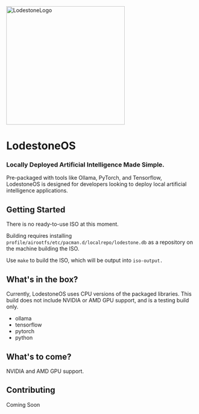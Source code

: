 <img width="314" height="314" alt="LodestoneLogo" src="https://github.com/user-attachments/assets/3ff777ae-6628-41fb-99ff-c18953403738" />

# LodestoneOS

### Locally Deployed Artificial Intelligence Made Simple.
 Pre-packaged with tools like Ollama, PyTorch, and Tensorflow, LodestoneOS is designed for developers looking to deploy local artificial intelligence applications.

## Getting Started
There is no ready-to-use ISO at this moment.

Building requires installing `profile/airootfs/etc/pacman.d/localrepo/lodestone.db` as a repository on the machine building the ISO.

Use `make` to build the ISO, which will be output into `iso-output.`

## What's in the box?
Currently, LodestoneOS uses CPU versions of the packaged libraries. This build does not include NVIDIA or AMD GPU support, and is a testing build only.

- ollama
- tensorflow
- pytorch
- python

## What's to come?
NVIDIA and AMD GPU support.

## Contributing
Coming Soon
